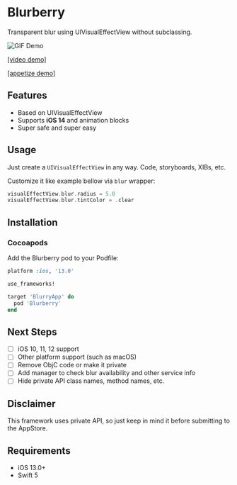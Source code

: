 # Blurberry

Transparent blur using UIVisualEffectView without subclassing.

![GIF Demo](https://github.com/unboxme/Blurberry/blob/master/Resources/demo.gif)

[[video demo]](https://vimeo.com/457206677)

[[appetize demo]](https://appetize.io/app/u2udhgwh0cgm12at0rmgjxtphr)

## Features
- Based on UIVisualEffectView
- Supports **iOS 14** and animation blocks
- Super safe and super easy

## Usage

Just create a `UIVisualEffectView` in any way. Code, storyboards, XIBs, etc.

Customize it like example bellow via `blur` wrapper:
```swift
visualEffectView.blur.radius = 5.0
visualEffectView.blur.tintColor = .clear
```

## Installation

### Cocoapods

Add the Blurberry pod to your Podfile:
```ruby
platform :ios, '13.0'

use_frameworks!

target 'BlurryApp' do
  pod 'Blurberry' 
end
```

## Next Steps

- [ ] iOS 10, 11, 12 support
- [ ] Other platform support (such as macOS)
- [ ] Remove ObjC code or make it private
- [ ] Add manager to check blur availability and other service info
- [ ] Hide private API class names, method names, etc.

## Disclaimer

This framework uses private API, so just keep in mind it before submitting to the AppStore.

## Requirements

- iOS 13.0+
- Swift 5
